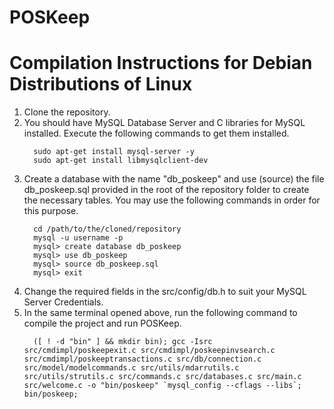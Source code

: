 # POSKeep

# Compilation Instructions for Debian Distributions of Linux

  1. Clone the repository.
  2. You should have MySQL Database Server and C libraries for MySQL installed. Execute the following commands to get them installed.
      ```
        sudo apt-get install mysql-server -y
        sudo apt-get install libmysqlclient-dev
      ```
  3. Create a database with the name "db_poskeep" and use (source) the file db_poskeep.sql provided in the root of the repository folder to create the necessary tables. You may use the following commands in order for this purpose.
      ```
        cd /path/to/the/cloned/repository
        mysql -u username -p
        mysql> create database db_poskeep
        mysql> use db_poskeep
        mysql> source db_poskeep.sql
        mysql> exit
      ```
  4. Change the required fields in the src/config/db.h to suit your MySQL Server Credentials.
  5. In the same terminal opened above, run the following command to compile the project and run POSKeep.
      ```
        ([ ! -d "bin" ] && mkdir bin); gcc -Isrc src/cmdimpl/poskeepexit.c src/cmdimpl/poskeepinvsearch.c src/cmdimpl/poskeeptransactions.c src/db/connection.c src/model/modelcommands.c src/utils/mdarrutils.c src/utils/strutils.c src/commands.c src/databases.c src/main.c src/welcome.c -o "bin/poskeep" `mysql_config --cflags --libs`; bin/poskeep;
      ```

